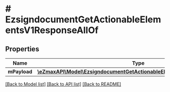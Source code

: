 # # EzsigndocumentGetActionableElementsV1ResponseAllOf

## Properties

Name | Type | Description | Notes
------------ | ------------- | ------------- | -------------
**mPayload** | [**\eZmaxAPI\Model\EzsigndocumentGetActionableElementsV1ResponseMPayload**](EzsigndocumentGetActionableElementsV1ResponseMPayload.md) |  |

[[Back to Model list]](../../README.md#models) [[Back to API list]](../../README.md#endpoints) [[Back to README]](../../README.md)
